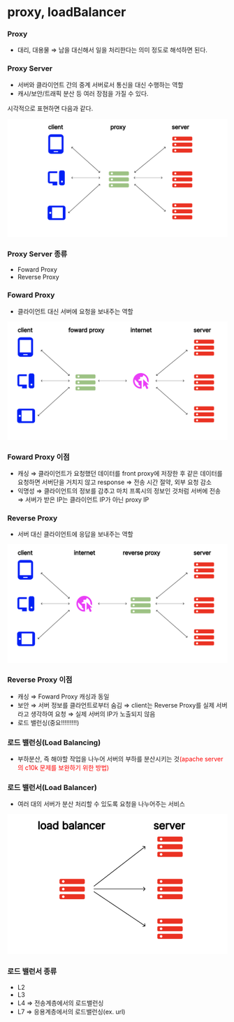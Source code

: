 # proxy, loadBalancer

### Proxy

- 대리, 대용물 ⇒ 남을 대신해서 일을 처리한다는 의미 정도로 해석하면 된다.

### Proxy Server

- 서버와 클라이언트 간의 중계 서버로서 통신을 대신 수행하는 역할
- 캐시/보안/트래픽 분산 등 여러 장점을 가질 수 있다.

시각적으로 표현하면 다음과 같다.

![](https://github.com/nahyeonung/CS_Study/blob/main/images/proxyServer.png)

### Proxy Server 종류

- Foward Proxy
- Reverse Proxy

### Foward Proxy

- 클라이언트 대신 서버에 요청을 보내주는 역할

![](https://github.com/nahyeonung/CS_Study/blob/main/images/fowardProxy.png)

### Foward Proxy 이점

- 캐싱 ⇒ 클라이언트가 요청했던 데이터를 front proxy에 저장한 후 같은 데이터를 요청하면 서버단을 거치지 않고 response ⇒ 전송 시간 절약, 외부 요청 감소
- 익명성 ⇒ 클라이언트의 정보를 감추고 마치 프록시의 정보인 것처럼 서버에 전송 ⇒ 서버가 받은 IP는 클라이언트 IP가 아닌 proxy IP

### Reverse Proxy

- 서버 대신 클라이언트에 응답을 보내주는 역할

![](https://github.com/nahyeonung/CS_Study/blob/main/images/reverseProxy.png)

### Reverse Proxy 이점

- 캐싱 ⇒ Foward Proxy 캐싱과 동일
- 보안 ⇒ 서버 정보를 클라언트로부터 숨김 ⇒ client는 Reverse Proxy를 실제 서버라고 생각하여 요청 ⇒ 실제 서버의 IP가 노출되지 않음
- 로드 밸런싱(중요!!!!!!!!!)

### 로드 밸런싱(Load Balancing)

- 부하분산, 즉 해야할 작업을 나누어 서버의 부하를 분산시키는 것<span style="color:red">(apache server의 c10k 문제를 보완하기 위한 방법)</span>

### 로드 밸런서(Load Balancer)

- 여러 대의 서버가 분산 처리할 수 있도록 요청을 나누어주는 서비스

![](https://github.com/nahyeonung/CS_Study/blob/main/images/loadBalancer.png)

### 로드 밸런서 종류

- L2
- L3
- L4 ⇒ 전송계층에서의 로드밸런싱
- L7 ⇒  응용계층에서의 로드밸런싱(ex. url)